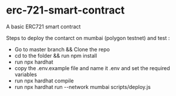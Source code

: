 # erc-721-smart-contract
A basic ERC721 smart contract

Steps to deploy the contarct on mumbai (polygon testnet) and test :
* Go to master branch && Clone the repo
* cd to the folder && run npm install
* run npx hardhat
* copy the .env.example file and name it .env and set the required variables
* run npx hardhat compile
* run npx hardhat run --network mumbai scripts/deploy.js
